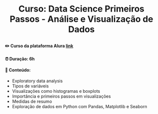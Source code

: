 # <p align="center"> <b> Curso: Data Science Primeiros Passos - Análise e Visualização de Dados </b> 

####  ✏️ Curso da plataforma Alura <a href="https://cursos.alura.com.br/course/data-science-primeiros-passos">link</a> 
####  ⏰ Duração: 6h 
####  📜 Conteúdo:
- Exploratory data analysis
- Tipos de variáveis
- Visualizações como histogramas e boxplots
- Importância e primeiros passos em visualizações
- Medidas de resumo
- Exploração de dados em Python com Pandas, Matplotlib e Seaborn
  
